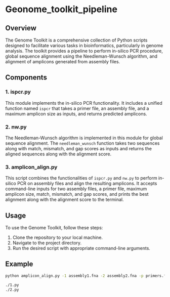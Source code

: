 # Geonome_toolkit_pipeline

## Overview
The Genome Toolkit is a comprehensive collection of Python scripts designed to facilitate various tasks in bioinformatics, particularly in genome analysis. The toolkit provides a pipeline to perform in-silico PCR procedure, global sequence alignment using the Needleman-Wunsch algorithm, and alignment of amplicons generated from assembly files.

## Components
### 1. ispcr.py
This module implements the in-silico PCR functionality. It includes a unified function named `ispcr` that takes a primer file, an assembly file, and a maximum amplicon size as inputs, and returns predicted amplicons.

### 2. nw.py
The Needleman-Wunsch algorithm is implemented in this module for global sequence alignment. The `needleman_wunsch` function takes two sequences along with match, mismatch, and gap scores as inputs and returns the aligned sequences along with the alignment score.

### 3. amplicon_align.py
This script combines the functionalities of `ispcr.py` and `nw.py` to perform in-silico PCR on assembly files and align the resulting amplicons. It accepts command-line inputs for two assembly files, a primer file, maximum amplicon size, match, mismatch, and gap scores, and prints the best alignment along with the alignment score to the terminal.

## Usage
To use the Genome Toolkit, follow these steps:
1. Clone the repository to your local machine.
2. Navigate to the project directory.
3. Run the desired script with appropriate command-line arguments.

## Example
```bash
python amplicon_align.py -1 assembly1.fna -2 assembly2.fna -p primers.fna -m 2000 --match 1 --mismatch -1 --gap -1

./1.py
./2.py 

